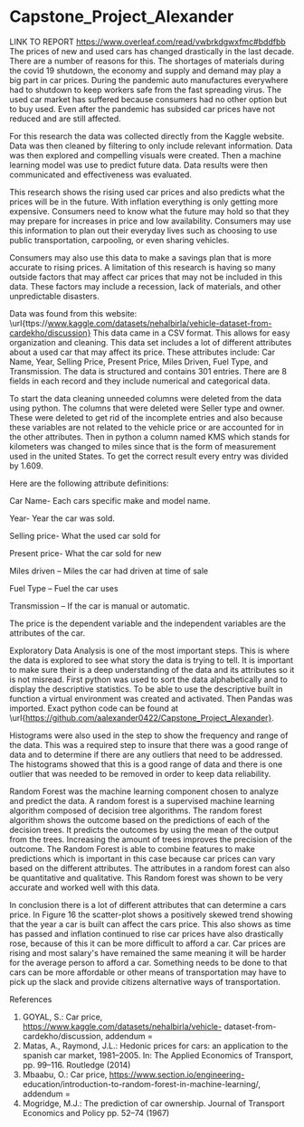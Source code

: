 # Capstone_Project_Alexander
LINK TO REPORT 
https://www.overleaf.com/read/vwbrkdgwxfmc#bddfbb
 The prices of new and used cars has changed drastically in the last decade. There are a number of reasons for this. The shortages of materials during the covid 19 shutdown, the economy and supply and demand may play a big part in car prices. During the pandemic auto manufactures everywhere had to shutdown to keep workers safe from the fast spreading virus. The used car market has suffered because consumers had no other option but to buy used. Even after the pandemic has subsided car prices have not reduced and are still affected.

For this research the data was collected directly from the Kaggle website. Data was then cleaned by filtering to only include relevant information. Data was then explored and compelling visuals were created. Then a machine learning model was use to predict future data. Data results were then communicated and effectiveness was evaluated. 

This research shows the rising used car prices and also predicts what the prices will be in the future. With inflation everything is only getting more expensive. Consumers need to know what the future may hold so that they may prepare for increases in price and low availability. Consumers may use this information to plan out their everyday lives such as choosing to use public transportation, carpooling, or even sharing vehicles. 

Consumers may also use this data to make a savings plan that is more accurate to rising prices. A limitation of this research is having so many outside factors that may affect car prices that may not be included in this data. These factors may include a recession, lack of materials, and other unpredictable disasters.

Data was found from this website: \url{ttps://www.kaggle.com/datasets/nehalbirla/vehicle-dataset-from-cardekho/discussion} This data came in a CSV format. This allows for easy organization and cleaning. This data set includes a lot of different attributes about a used car that may affect its price. These attributes include: Car Name, Year, Selling Price,	Present Price, Miles Driven, Fuel Type, and Transmission. The data is structured and contains 301 entries. There are 8 fields in each record and they include numerical and categorical data. 

To start the data cleaning unneeded columns were deleted from the data using python. The columns that were deleted were Seller type and owner. These were deleted to get rid of the incomplete entries and also because these variables are not related to the vehicle price or are accounted for in the other attributes. Then in python a column named KMS which stands for kilometers was changed to miles since that is the form of measurement used in the united States. To get the correct result every entry was divided by 1.609.

Here are the following attribute definitions:

Car Name- Each cars specific make and model name.

Year- Year the car was sold.

Selling price- What the used car sold for

Present price- What the car sold for new

Miles driven – Miles the car had driven at time of sale

Fuel Type – Fuel the car uses

Transmission – If the car is manual or automatic.

The price is the dependent variable and the independent variables are the attributes of the car.

Exploratory Data Analysis is one of the most important steps. This is where the data is explored to see what story the data is trying to tell. It is important to make sure their is a deep understanding of the data and its attributes so it is not misread. 
First python was used to sort the data alphabetically and to display the descriptive statistics. To be able to use the descriptive built in function a virtual environment was created and activated. Then Pandas was imported. Exact python code can be found at \url{https://github.com/aalexander0422/Capstone_Project_Alexander}.

Histograms were also used in the step to show the frequency and range of the data. This was a required step to insure that there was a good range of data and to determine if there are any outliers that need to be addressed. The histograms showed that this is a good range of data and there is one outlier that was needed to be removed in order to keep data reliability.

Random Forest was the machine learning component chosen to analyze and predict the data. A random forest is a supervised machine learning algorithm composed of decision tree algorithms. The random forest algorithm shows the outcome based on the predictions of each of the decision trees. It predicts the outcomes by using the mean of the output from the trees. Increasing the amount of trees improves the precision of the outcome. The Random Forest is able to combine features to make predictions which is important in this case because car prices can vary based on the different attributes. The attributes in a random forest can also be quantitative and qualitative. This Random forest was shown to be very accurate and worked well with this data.

In conclusion there is a lot of different attributes that can determine a cars price. In Figure 16 the scatter-plot shows a positively skewed trend showing that the year a car is built can affect the cars price. This also shows as time has passed and inflation continued to rise car prices have also drastically rose, because of this it can be more difficult to afford a car. Car prices are rising and most salary's have remained the same meaning it will be harder for the average person to afford a car. Something needs to be done to that cars can be more affordable or other means of transportation may have to pick up the slack and provide citizens alternative ways of transportation.

References 
1. GOYAL, S.: Car price, https://www.kaggle.com/datasets/nehalbirla/vehicle-
dataset-from-cardekho/discussion, addendum =
 2. Matas, A., Raymond, J.L.: Hedonic prices for cars: an application to the spanish car
 market, 1981–2005. In: The Applied Economics of Transport, pp. 99–116. Routledge
(2014)
3. Mbaabu, O.: Car price, https://www.section.io/engineering-
education/introduction-to-random-forest-in-machine-learning/, addendum =
4. Mogridge, M.J.: The prediction of car ownership. Journal of Transport Economics
and Policy pp. 52–74 (1967)